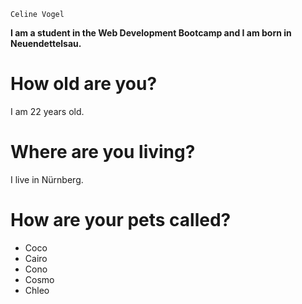 `Celine Vogel`

__I am a student in the Web Development Bootcamp and I am born in Neuendettelsau.__

# How old are you?
I am 22 years old.

# Where are you living?
I live in Nürnberg.

# How are your pets called?
- Coco
- Cairo
- Cono
- Cosmo
- Chleo
